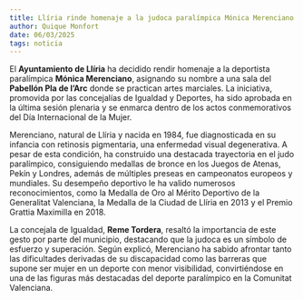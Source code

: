 ```yaml
---  
title: Llíria rinde homenaje a la judoca paralímpica Mónica Merenciano con una sala en el Pabellón Pla de l’Arc  
author: Quique Monfort  
date: 06/03/2025  
tags: noticia  
---
```


El **Ayuntamiento de Llíria** ha decidido rendir homenaje a la deportista paralímpica **Mónica Merenciano**, asignando su nombre a una sala del **Pabellón Pla de l’Arc** donde se practican artes marciales. La iniciativa, promovida por las concejalías de Igualdad y Deportes, ha sido aprobada en la última sesión plenaria y se enmarca dentro de los actos conmemorativos del Día Internacional de la Mujer.

Merenciano, natural de Llíria y nacida en 1984, fue diagnosticada en su infancia con retinosis pigmentaria, una enfermedad visual degenerativa. A pesar de esta condición, ha construido una destacada trayectoria en el judo paralímpico, consiguiendo medallas de bronce en los Juegos de Atenas, Pekín y Londres, además de múltiples preseas en campeonatos europeos y mundiales. Su desempeño deportivo le ha valido numerosos reconocimientos, como la Medalla de Oro al Mérito Deportivo de la Generalitat Valenciana, la Medalla de la Ciudad de Llíria en 2013 y el Premio Grattia Maximilla en 2018\.

La concejala de Igualdad, **Reme Tordera**, resaltó la importancia de este gesto por parte del municipio, destacando que la judoca es un símbolo de esfuerzo y superación. Según explicó, Merenciano ha sabido afrontar tanto las dificultades derivadas de su discapacidad como las barreras que supone ser mujer en un deporte con menor visibilidad, convirtiéndose en una de las figuras más destacadas del deporte paralímpico en la Comunitat Valenciana.